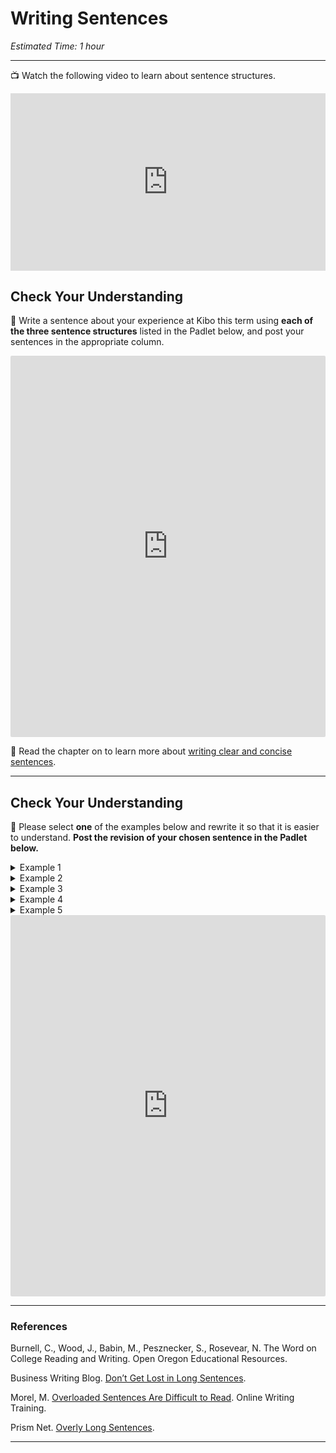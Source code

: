 # Writing Sentences

*Estimated Time: 1 hour* 

---

<aside>


📺 Watch the following video to learn about sentence structures.

</aside>

<div style="position: relative; padding-bottom: 56.25%; height: 0;"><iframe src="https://www.youtube.com/embed/smgyeUomfyA" title="YouTube video player" frameborder="0" allow="accelerometer; autoplay; clipboard-write; encrypted-media; gyroscope; picture-in-picture" allowfullscreen style="position: absolute; top: 0; left: 0; width: 100%; height: 100%;"></iframe></div>


## Check Your Understanding

<aside>


💬 Write a sentence about your experience at Kibo this term using **each of the three sentence structures** listed in the Padlet below, and post your sentences in the appropriate column.

</aside>

<div style="border:1px solid rgba(0,0,0,0.1);border-radius:2px;box-sizing:border-box;overflow:hidden;position:relative;width:100%;background:#F4F4F4"><iframe src="https://padlet.com/curriculumpad/zsk6sz75xwu5myqw" frameborder="0" allow="camera;microphone;geolocation" style="width:100%;height:608px;display:block;padding:0;margin:0"></iframe></div>

<aside>

📖 Read the chapter on to learn more about [writing clear and concise sentences](https://pressbooks.bccampus.ca/technicalwriting/chapter/appendixe-sentencestructure/#chapter-1459-section-1).

</aside>

---

## Check Your Understanding

<aside>


💬 Please select **one** of the examples below and rewrite it so that it is easier to understand.
**Post the revision of your chosen sentence in the Padlet below.**

</aside>

<details>
    <summary> Example 1 </summary>
    
Literally, sustainable development refers to maintaining development over time, although by the early 1990s, more than 70 definitions of sustainable development were in circulation, definitions that are important, despite their number, because they are the basis on which the means for achieving sustainable development in the future can be built.

</details>

<details>
    <summary> Example 2 </summary>
    
I hope you will be able to attend, and if you need more information, please call or email me, and I will be glad to help you.
    
</details>

<details>
    <summary> Example 3 </summary>
    
For example, the conversion of former US investment banking giants Goldman Sachs and Morgan Stanley into commercial banks (which have tougher capital requirements) had the unintended consequence of squeezing funding to hedge funds – which in turn has exacerbated their dumping of assets across world markets.

</details>

<details>
    <summary> Example 4 </summary>
    
By keeping the three critical success factors in mind and talking with your unit manager or your peer coach whenever you find yourself struggling with an employee issue, you should have the greatest opportunity for success as a new supervisor.

</details>

<details>
    <summary> Example 5 </summary>
    
In the classical theory of gravity, which is based on real space-time, the universe can either have existed for an infinite time or else it had a beginning at a singularity at some finite time in the past, the latter possibility of which, in fact, the singularity theorems indicate, although the quantum theory of gravity, on the other hand, suggests a third possibility in which it is possible for space-time to be finite in extent and yet to have no singularities that formed a boundary or edge because one is using Euclidean space-times, in which the time direction is on the same footing as directions in space.

 </details>

<div style="border:1px solid rgba(0,0,0,0.1);border-radius:2px;box-sizing:border-box;overflow:hidden;position:relative;width:100%;background:#F4F4F4"><iframe src="https://padlet.com/curriculumpad/hr7dw5dmjxb7o665" frameborder="0" allow="camera;microphone;geolocation" style="width:100%;height:608px;display:block;padding:0;margin:0"></iframe></div>

---

### References

Burnell, C., Wood, J., Babin, M., Pesznecker, S., Rosevear, N. The Word on College Reading and Writing. Open Oregon Educational Resources.

Business Writing Blog. [Don’t Get Lost in Long Sentences](https://www.businesswritingblog.com/business_writing/2015/04/dont-get-lost-in-long-sentences.html).

Morel, M. [Overloaded Sentences Are Difficult to Read](https://onlinewritingtraining.com.au/happens-overload-sentences/). Online Writing Training.

Prism Net. [Overly Long Sentences](https://www.prismnet.com/~hcexres/style_probs/long_sentences.html).

---
